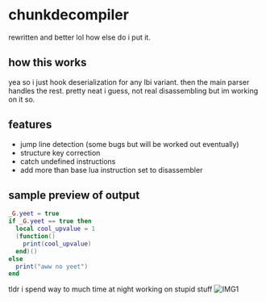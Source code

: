 # chunkdecompiler
rewritten and better lol how else do i put it.

## how this works
yea so i just hook deserialization for any lbi variant.
then the main parser handles the rest.
pretty neat i guess, not real disassembling but im working on it so.

## features
 - jump line detection (some bugs but will be worked out eventually)
 - structure key correction
 - catch undefined instructions
 - add more than base lua instruction set to disassembler

## sample preview of output
```lua
_G.yeet = true
if _G.yeet == true then 
  local cool_upvalue = 1
  (function()
    print(cool_upvalue)
  end)()
else 
  print("aww no yeet")
end 
```

tldr i spend way to much time at night working on stupid stuff
![IMG1](https://arilis.dev/uploader/0x59/files/6424tz5dy47j64s.png)
